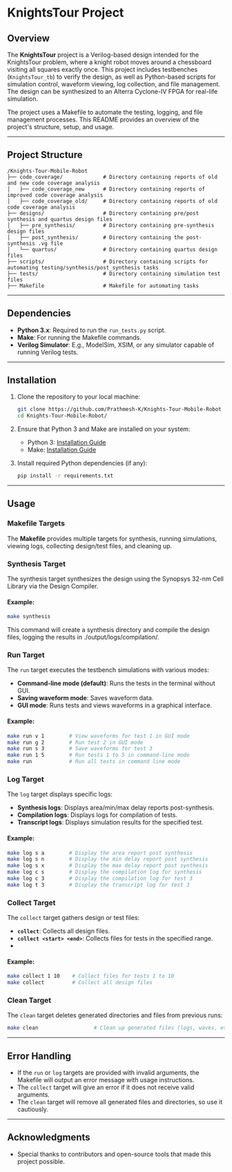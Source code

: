 
# **KnightsTour Project**

## **Overview**

The **KnightsTour** project is a Verilog-based design intended for the KnightsTour problem, where a knight robot moves around a chessboard visiting all squares exactly once. This project includes testbenches (`KnightsTour_tb`) to verify the design, as well as Python-based scripts for simulation control, waveform viewing, log collection, and file management. The design can be synthesized to an Alterra Cyclone-IV FPGA for real-life simulation.

The project uses a Makefile to automate the testing, logging, and file management processes. This README provides an overview of the project's structure, setup, and usage.

---

## **Project Structure**

```text
/Knights-Tour-Mobile-Robot
├── code_coverage/             # Directory containing reports of old and new code coverage analysis
│   ├── code_coverage_new      # Directory containing reports of improved code coverage analysis 
│   ├── code_coverage_old/     # Directory containing reports of old code coverage analysis
├── designs/                   # Directory containing pre/post synthesis and quartus design files 
│   ├── pre_synthesis/         # Directory containing pre-synthesis design files 
│   ├── post_synthesis/        # Directory containing the post-synthesis .vg file 
│   └── quartus/               # Directory containing quartus design files
├── scripts/                   # Directory containing scripts for automating testing/synthesis/post_synthesis tasks 
├── tests/                     # Directory containing simulation test files
├── Makefile                   # Makefile for automating tasks
```
---

## **Dependencies**

- **Python 3.x**: Required to run the `run_tests.py` script.
- **Make**: For running the Makefile commands.
- **Verilog Simulator**: E.g., ModelSim, XSIM, or any simulator capable of running Verilog tests.

---

## **Installation**

1. Clone the repository to your local machine:
   ```bash
   git clone https://github.com/Prathmesh-K/Knights-Tour-Mobile-Robot
   cd Knights-Tour-Mobile-Robot/
   ```

2. Ensure that Python 3 and Make are installed on your system:
   - Python 3: [Installation Guide](https://www.python.org/downloads/)
   - Make: [Installation Guide](https://www.gnu.org/software/make/)

3. Install required Python dependencies (if any):
   ```bash
   pip install -r requirements.txt
   ```

---

## **Usage**

### **Makefile Targets**

The **Makefile** provides multiple targets for synthesis, running simulations, viewing logs, collecting design/test files, and cleaning up.

### **Synthesis Target**
The synthesis target synthesizes the design using the Synopsys 32-nm Cell Library via the Design Compiler.

#### Example:
```bash
make synthesis
```
This command will create a synthesis directory and compile the design files, logging the results in ./output/logs/compilation/.

### **Run Target**

The `run` target executes the testbench simulations with various modes:
- **Command-line mode (default)**: Runs the tests in the terminal without GUI.
- **Saving waveform mode**: Saves waveform data.
- **GUI mode**: Runs tests and views waveforms in a graphical interface.

#### Example:
```bash
make run v 1        # View waveforms for test 1 in GUI mode
make run g 2        # Run test 2 in GUI mode
make run s 3        # Save waveforms for test 3
make run 1 5        # Run tests 1 to 5 in command-line mode
make run            # Run all tests in command line mode
```

### **Log Target**

The `log` target displays specific logs:
- **Synthesis logs**: Displays area/min/max delay reports post-synthesis.
- **Compilation logs**: Displays logs for compilation of tests.
- **Transcript logs**: Displays simulation results for the specified test.

#### Example:
```bash
make log s a        # Display the area report post synthesis
make log s n        # Display the min delay report post synthesis
make log s x        # Display the max delay report post synthesis
make log c s        # Display the compilation log for synthesis
make log c 3        # Display the compilation log for test 3
make log t 3        # Display the transcript log for test 3
```

### **Collect Target**

The `collect` target gathers design or test files:
- **`collect`**: Collects all design files.
- **`collect <start> <end>`**: Collects files for tests in the specified range.
- 
#### Example:
```bash
make collect 1 10    # Collect files for tests 1 to 10
make collect         # Collect all design files
```

### **Clean Target**

The `clean` target deletes generated directories and files from previous runs:

```bash
make clean                  # Clean up generated files (logs, waves, etc.)
```

---

## **Error Handling**

- If the `run` or `log` targets are provided with invalid arguments, the Makefile will output an error message with usage instructions.
- The `collect` target will give an error if it does not receive valid arguments.
- The `clean` target will remove all generated files and directories, so use it cautiously.

---

## **Acknowledgments**
- Special thanks to contributors and open-source tools that made this project possible.
